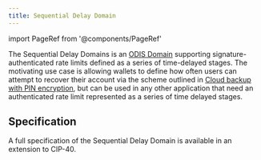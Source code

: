 ```yaml
---
title: Sequential Delay Domain
---
```

import PageRef from '@components/PageRef'

The Sequential Delay Domains is an [ODIS Domain](/celo-codebase/protocol/odis/domains) supporting signature-authenticated rate limits defined as a series of time-delayed stages.
The motivating use case is allowing wallets to define how often users can attempt to recover their account via the scheme outlined in [Cloud backup with PIN encryption](/celo-codebase/protocol/identity/encrypted-cloud-backup), but can be used in any other application that need an authenticated rate limit represented as a series of time delayed stages.

## Specification

A full specification of the Sequential Delay Domain is available in an extension to CIP-40.

<PageRef url="https://github.com/celo-org/celo-proposals/blob/master/CIPs/CIP-0040/sequentialDelayDomain.md" pageName="Sequential Delay Domain Specification" />
